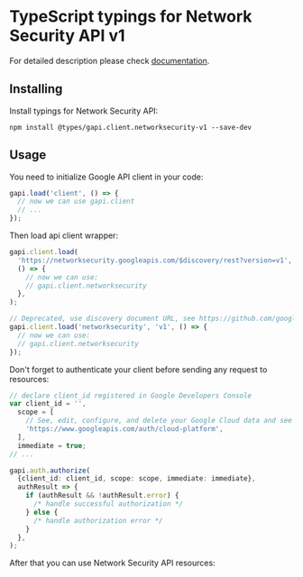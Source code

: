 # TypeScript typings for Network Security API v1

For detailed description please check [documentation](https://cloud.google.com/networking).

## Installing

Install typings for Network Security API:

```
npm install @types/gapi.client.networksecurity-v1 --save-dev
```

## Usage

You need to initialize Google API client in your code:

```typescript
gapi.load('client', () => {
  // now we can use gapi.client
  // ...
});
```

Then load api client wrapper:

```typescript
gapi.client.load(
  'https://networksecurity.googleapis.com/$discovery/rest?version=v1',
  () => {
    // now we can use:
    // gapi.client.networksecurity
  },
);
```

```typescript
// Deprecated, use discovery document URL, see https://github.com/google/google-api-javascript-client/blob/master/docs/reference.md#----gapiclientloadname----version----callback--
gapi.client.load('networksecurity', 'v1', () => {
  // now we can use:
  // gapi.client.networksecurity
});
```

Don't forget to authenticate your client before sending any request to resources:

```typescript
// declare client_id registered in Google Developers Console
var client_id = '',
  scope = [
    // See, edit, configure, and delete your Google Cloud data and see the email address for your Google Account.
    'https://www.googleapis.com/auth/cloud-platform',
  ],
  immediate = true;
// ...

gapi.auth.authorize(
  {client_id: client_id, scope: scope, immediate: immediate},
  authResult => {
    if (authResult && !authResult.error) {
      /* handle successful authorization */
    } else {
      /* handle authorization error */
    }
  },
);
```

After that you can use Network Security API resources: <!-- TODO: make this work for multiple namespaces -->

```typescript

```
